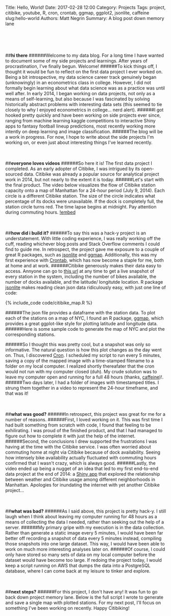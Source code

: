 Title: Hello, World!
Date: 2017-02-28 12:00
Category: Projects
Tags: project, citibike, youtube, R, cron, crontab, ggmap, ggplot2, jsonlite, caffeine
slug:hello-world
Authors: Matt Negrin
Summary: A blog post down memory lane

<br><br>
<br><br>
##**hi there**
######Welcome to my data blog. For a long time I have wanted to document some of my side projects and learnings. After years of procrastination, I've finally begun. Welcome!
######To kick things off, I thought it would be fun to reflect on the first data project I ever worked on. Being a bit introspective, my data science career track genuinely began (unknowingly) in an econometrics class in college. However, I did not formally begin learning about what data science was as a practice was until well after. In early 2014, I began working on data projects, not only as a means of self-learning, but also because I was fascinated by solving historically abstract problems with interesting data sets (this seemed to tie closely to why I enjoyed econometrics in college... nerd alert).
######I got hooked pretty quickly and have been working on side projects ever since, ranging from machine learning kaggle competitions to interactive Shiny apps to fantasy football lineup predictions, most recently working more intently on deep learning and image classification. 
######The blog will be a work in progress. For now, I hope to write about the side projects I'm working on, or even just about interesting things I've learned recently.

<br><br>
##**everyone loves videos**
######So here it is! The first data project I completed. As an early adopter of Citibike, I was intrigued by its open-sourced data. Citibike was already a popular source for analytical project work in 2014, but not nearly to the extent it is today. 
######Let's start with the final product. The video below visualizes the flow of Citibike station capacity onto a map of Manhattan for a 24-hour period (July 9, 2014). Each circle is a different Citibike station. The size of the circle indicates what percentage of its docks were unavailable. If the dock is completely full, the station circle turns red. The time lapse begins at midnight. Pay attention during commuting hours.
[!embed](http://www.youtube.com/watch?v=QxiTnqGxnZg)

<br><br>
##**how did i build it?**
######To say this was a hack-y project is an understatement. With little coding experience, I was really working off the cuff, reading whichever blog posts and Stack Overflow comments I could find to guide me. In retrospect, the project gave me exposure to a couple of great R packages, such as <a href="https://cran.r-project.org/web/packages/jsonlite/jsonlite.pdf" target="_blank">jsonlite</a> and <a href="https://cran.r-project.org/web/packages/ggmap/ggmap.pdf" target="_blank">ggmap</a>. Additionally, this was my first experience with <a href="http://crontab.org/" target="_blank">Crontab</a>, which has now become a staple for me, both at home and at work.
######Citibike generously makes their data easy to access. Annyone can go to <a href="http://citibikenyc.com/stations/json" target="_blank">this url</a> at any time to get a live snapshot of every station in the system, including the number of bikes available, the number of docks available, and the latitude/ longitutde location. R package <a href="https://cran.r-project.org/web/packages/jsonlite/jsonlite.pdf" target="_blank">jsonlite</a> makes reading clean json data ridiculously easy, with just one line of code:

{% include_code code/citibike_map.R %}
<!-- {% notebook notebooks/first_post.ipynb %} -->

######The json file provides a dataframe with the station data. To plot each of the stations on a map of NYC, I found an R package, <a href="https://cran.r-project.org/web/packages/ggmap/ggmap.pdf" target="_blank">ggmap</a>, which provides a great ggplot-like style for plotting latitude and longitude data. 
######Here is some sample code to generate the map of NYC and plot the corresponding stations.

<!-- {% include_code code/citibike_map.R lang:R lines:20-31 :hidefilename: ggmap %} -->

######So I thought this was pretty cool, but a snapshot was only so informative. The natural question is how this plot changes as the day went on. Thus, I discovered <a href="http://crontab.org/" target="_blank">Cron</a>. I scheduled my script to run every 5 minutes, saving a copy of the mapped image with a time-stamped filename to a folder on my local computer. I realized shortly thereafater that the cron would not run with my computer closed (duh). My crude solution was to leave my computer open and running for a full 48 hours (thanks, <a href="http://lightheadsw.com/caffeine/" target="_blank">caffeine</a>)!.
######Two days later, I had a folder of images with timestamped titles. I strung them together in a video to represent the 24-hour timeframe, and that was it!

<br><br>
##**what was good?**
######In retrospect, this project was great for me for a number of reasons. 
######First, I loved working on it. This was first time I had built something from scratch with code, I found that feeling to be exhilirating. I was proud of the finished product, and that I had managed to figure out how to complete it with just the help of the internet.
######Second, the conclusions I drew supported the frustrations I was having at the time with the Citibike service. I was often worried about commuting home at night via Citibike because of dock availability. Seeing how intensely bike availability actually fluctuated with commuting hours confirmed that I wasn't crazy, which is always good. 
######Lastly, the video ended up being a nugget of an idea that led to my first end-to-end data project at the end of 2014: a <a href="" target="_blank"></a>[Shiny app](https://mattnegrin.shinyapps.io/citibike/) that explored the relationship between weather and Citibike usage among different neighborhoods in Manhattan. Apologies for inundating the internet with yet another Citibike project...

<br><br>
##**what was bad?**
######As I said above, this project is pretty hack-y. I still laugh when I think about leaving my computer running for 48 hours as a means of collecting the data I needed, rather than seeking out the help of a server.
######My primary gripe with my execution is in the data collection. Rather than generate a static image every 5 minutes, I would have been far better off recording a snapshot of data every 5 minutes instead, compiling those snapshots into one large dataset. This way, I would have been able to work on much more interesting analyses later on.
######Of course, I could only have stored so many sets of data on my local computer before the dataset would have become too large. If redoing the project today, I would keep a script running on AWS that dumps the data into a PostgreSQL database, where I can come back at my leisure to tinker and explore.

<br><br>
##**next steps?**
######For this project, I don't have any! It was fun to go back down project memory lane. Below is the full script I wrote to generate and save a single map with plotted stations. For my next post, I'll focus on something I've been working on recently. Happy Citibiking!

<!-- {% include_code code/citibike_map.R lang:R %} -->